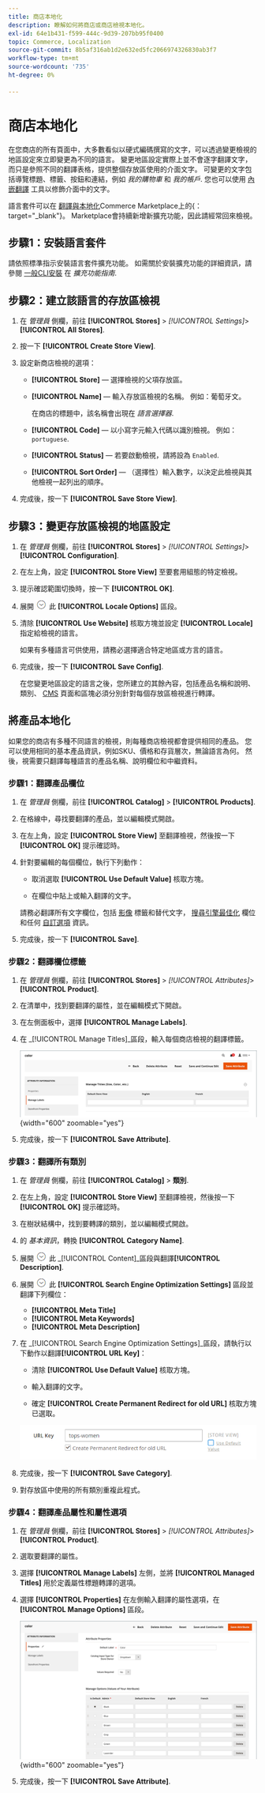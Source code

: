 ```yaml
---
title: 商店本地化
description: 瞭解如何將商店或商店檢視本地化。
exl-id: 64e1b431-f599-444c-9d39-207bb95f0400
topic: Commerce, Localization
source-git-commit: 8b5af316ab1d2e632ed5fc2066974326830ab3f7
workflow-type: tm+mt
source-wordcount: '735'
ht-degree: 0%

---
```


# 商店本地化

在您商店的所有頁面中，大多數看似以硬式編碼撰寫的文字，可以透過變更檢視的地區設定來立即變更為不同的語言。 變更地區設定實際上並不會逐字翻譯文字，而只是參照不同的翻譯表格，提供整個存放區使用的介面文字。 可變更的文字包括導覽標題、標籤、按鈕和連結，例如 _我的購物車_ 和 _我的帳戶_. 您也可以使用 [內嵌翻譯](../configuration-reference/advanced/developer.md) 工具以修飾介面中的文字。

語言套件可以在 [翻譯與本地化][1]Commerce Marketplace上的{：target=&quot;_blank&quot;}。 Marketplace會持續新增新擴充功能，因此請經常回來檢視。

## 步驟1：安裝語言套件

請依照標準指示安裝語言套件擴充功能。 如需關於安裝擴充功能的詳細資訊，請參閱 [一般CLI安裝][2] 在 _擴充功能指南_.

## 步驟2：建立該語言的存放區檢視

1. 在 _管理員_ 側欄，前往 **[!UICONTROL Stores]** > _[!UICONTROL Settings]_>**[!UICONTROL All Stores]**.

1. 按一下 **[!UICONTROL Create Store View]**.

1. 設定新商店檢視的選項：

   - **[!UICONTROL Store]**  — 選擇檢視的父項存放區。

   - **[!UICONTROL Name]**  — 輸入存放區檢視的名稱。 例如：葡萄牙文。

     在商店的標題中，該名稱會出現在 _語言選擇器_.

   - **[!UICONTROL Code]**  — 以小寫字元輸入代碼以識別檢視。 例如： `portuguese`.

   - **[!UICONTROL Status]**  — 若要啟動檢視，請將設為 `Enabled`.

   - **[!UICONTROL Sort Order]** — （選擇性）輸入數字，以決定此檢視與其他檢視一起列出的順序。

1. 完成後，按一下 **[!UICONTROL Save Store View]**.

## 步驟3：變更存放區檢視的地區設定

1. 在 _管理員_ 側欄，前往 **[!UICONTROL Stores]** > _[!UICONTROL Settings]_>**[!UICONTROL Configuration]**.

1. 在左上角，設定 **[!UICONTROL Store View]** 至要套用組態的特定檢視。

1. 提示確認範圍切換時，按一下 **[!UICONTROL OK]**.

1. 展開 ![展開選擇器](../assets/icon-display-expand.png) 此 **[!UICONTROL Locale Options]** 區段。

1. 清除 **[!UICONTROL Use Website]** 核取方塊並設定 **[!UICONTROL Locale]** 指定給檢視的語言。

   如果有多種語言可供使用，請務必選擇適合特定地區或方言的語言。

1. 完成後，按一下 **[!UICONTROL Save Config]**.

   在您變更地區設定的語言之後，您所建立的其餘內容，包括產品名稱和說明、類別、 [CMS](../content-design/page-translate.md) 頁面和區塊必須分別針對每個存放區檢視進行轉譯。

## 將產品本地化

如果您的商店有多種不同語言的檢視，則每種商店檢視都會提供相同的產品。 您可以使用相同的基本產品資訊，例如SKU、價格和存貨層次，無論語言為何。 然後，視需要只翻譯每種語言的產品名稱、說明欄位和中繼資料。

### 步驟1：翻譯產品欄位

1. 在 _管理員_ 側欄，前往  **[!UICONTROL Catalog]** > **[!UICONTROL Products]**.

1. 在格線中，尋找要翻譯的產品，並以編輯模式開啟。

1. 在左上角，設定 **[!UICONTROL Store View]** 至翻譯檢視，然後按一下 **[!UICONTROL OK]** 提示確認時。

1. 針對要編輯的每個欄位，執行下列動作：

   - 取消選取 **[!UICONTROL Use Default Value]** 核取方塊。

   - 在欄位中貼上或輸入翻譯的文字。

   請務必翻譯所有文字欄位，包括 [影像](../catalog/catalog-images-video.md) 標籤和替代文字， [搜尋引擎最佳化](../catalog/product-search-engine-optimization.md) 欄位和任何 [自訂選項](../catalog/settings-advanced-custom-options.md) 資訊。

1. 完成後，按一下 **[!UICONTROL Save]**.

### 步驟2：翻譯欄位標籤

1. 在 _管理員_ 側欄，前往 **[!UICONTROL Stores]** > _[!UICONTROL Attributes]_>**[!UICONTROL Product]**.

1. 在清單中，找到要翻譯的屬性，並在編輯模式下開啟。

1. 在左側面板中，選擇 **[!UICONTROL Manage Labels]**.

1. 在 _[!UICONTROL Manage Titles]_區段，輸入每個商店檢視的翻譯標籤。

   ![輸入翻譯的標籤](./assets/product-attribute-labels-translate.png){width="600" zoomable="yes"}

1. 完成後，按一下 **[!UICONTROL Save Attribute]**.

### 步驟3：翻譯所有類別

1. 在 _管理員_ 側欄，前往 **[!UICONTROL Catalog]** > **類別**.

1. 在左上角，設定 **[!UICONTROL Store View]** 至翻譯檢視，然後按一下 **[!UICONTROL OK]** 提示確認時。

1. 在樹狀結構中，找到要轉譯的類別，並以編輯模式開啟。

1. 的 _基本資訊_，轉換 **[!UICONTROL Category Name]**.

1. 展開 ![展開選擇器](../assets/icon-display-expand.png) 此 _[!UICONTROL Content]_區段與翻譯&#x200B;**[!UICONTROL Description]**.

1. 展開 ![展開選擇器](../assets/icon-display-expand.png) 此 **[!UICONTROL Search Engine Optimization Settings]** 區段並翻譯下列欄位：

   - **[!UICONTROL Meta Title]**
   - **[!UICONTROL Meta Keywords]**
   - **[!UICONTROL Meta Description]**

1. 在 _[!UICONTROL Search Engine Optimization Settings]_區段，請執行以下動作以翻譯&#x200B;**[!UICONTROL URL Key]**：

   - 清除 **[!UICONTROL Use Default Value]** 核取方塊。

   - 輸入翻譯的文字。

   - 確定 **[!UICONTROL Create Permanent Redirect for old URL]** 核取方塊已選取。

   ![翻譯URL索引鍵](./assets/category-translate-url-key.png)

1. 完成後，按一下 **[!UICONTROL Save Category]**.

1. 對存放區中使用的所有類別重複此程式。

### 步驟4：翻譯產品屬性和屬性選項

1. 在 _管理員_ 側欄，前往 **[!UICONTROL Stores]** > _[!UICONTROL Attributes]_>**[!UICONTROL Product]**.

1. 選取要翻譯的屬性。

1. 選擇 **[!UICONTROL Manage Labels]** 左側，並將 **[!UICONTROL Managed Titles]** 用於定義屬性標題轉譯的選項。

1. 選擇 **[!UICONTROL Properties]** 在左側輸入翻譯的屬性選項，在 **[!UICONTROL Manage Options]** 區段。

   ![管理選項](./assets/manage-option-tab.png){width="600" zoomable="yes"}

1. 完成後，按一下 **[!UICONTROL Save Attribute]**.


[1]: https://marketplace.magento.com/extensions/content-customizations/translations-localization.html
[2]: https://experienceleague.adobe.com/docs/commerce-operations/installation-guide/tutorials/extensions.html
